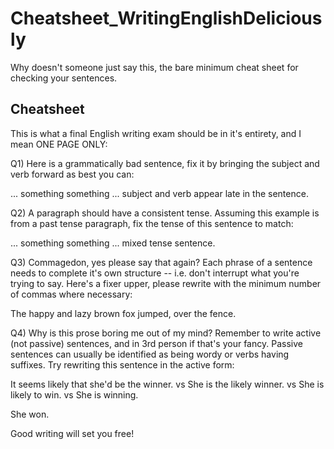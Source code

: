# Cheatsheet_WritingEnglishDeliciously
Why doesn't someone just say this, the bare minimum cheat sheet for checking your sentences.

## Cheatsheet

This is what a final English writing exam should be in it's entirety, and I mean ONE PAGE ONLY:


Q1) Here is a grammatically bad sentence, fix it by bringing the subject and verb forward as best you can:

... something something ... subject and verb appear late in the sentence.


Q2) A paragraph should have a consistent tense.  Assuming this example is from a past tense paragraph, fix the tense of this sentence to match:

... something something ... mixed tense sentence.


Q3) Commagedon, yes please say that again?  Each phrase of a sentence needs to complete it's own structure -- i.e. don't interrupt what you're trying to say.  Here's a fixer upper, please rewrite with the minimum number of commas where necessary:

The happy and lazy brown fox jumped, over the fence.


Q4) Why is this prose boring me out of my mind?  Remember to write active (not passive) sentences, and in 3rd person if that's your fancy.  Passive sentences can usually be identified as being wordy or verbs having suffixes.  Try rewriting this sentence in the active form:

It seems likely that she'd be the winner.
vs
She is the likely winner.
vs
She is likely to win.
vs
She is winning.

She won.

Good writing will set you free!
